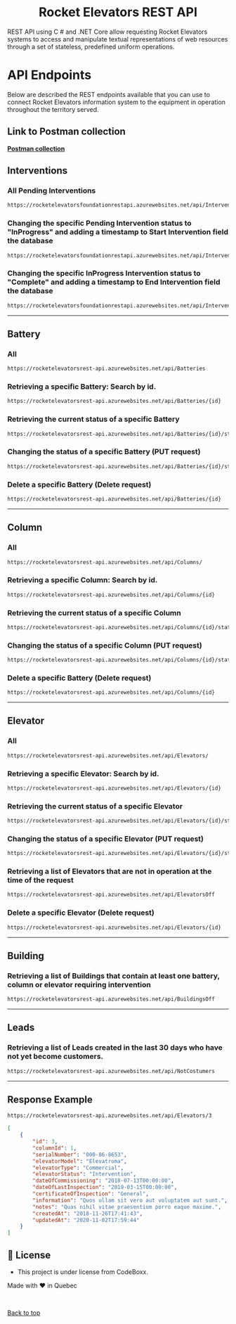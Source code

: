 <h1 align="center"> Rocket Elevators REST API </h1>

REST API using C # and .NET Core allow requesting Rocket Elevators systems to access and manipulate textual representations of web resources through a set of stateless, predefined uniform operations.

# API Endpoints

Below are described the REST endpoints available that you can use to connect Rocket Elevators information system to the equipment in operation throughout the territory served.

## Link to Postman collection

**[Postman collection](https://www.getpostman.com/collections/d5c693e95cd3789e0c5a)**

## Interventions

### All Pending Interventions

```html
https://rocketelevatorsfoundationrestapi.azurewebsites.net/api/Interventions/Status/Pending
```

### Changing the specific Pending Intervention status to "InProgress" and adding a timestamp to Start Intervention field the database

```html
https://rocketelevatorsfoundationrestapi.azurewebsites.net/api/Interventions/10/Init
```

### Changing the specific InProgress Intervention status to "Complete" and adding a timestamp to End Intervention field the database

```html
https://rocketelevatorsfoundationrestapi.azurewebsites.net/api/Interventions/{id}/End
```
<hr>


## Battery

### All

```html
https://rocketelevatorsrest-api.azurewebsites.net/api/Batteries
```

### Retrieving a specific Battery: Search by id.

```html
https://rocketelevatorsrest-api.azurewebsites.net/api/Batteries/{id}
```

### Retrieving the current status of a specific Battery

```html
https://rocketelevatorsrest-api.azurewebsites.net/api/Batteries/{id}/status
```

### Changing the status of a specific Battery (PUT request)

```html
https://rocketelevatorsrest-api.azurewebsites.net/api/Batteries/{id}/status
```

### Delete a specific Battery (Delete request)

```html
https://rocketelevatorsrest-api.azurewebsites.net/api/Batteries/{id}
```

<hr>

## Column

### All

```html
https://rocketelevatorsrest-api.azurewebsites.net/api/Columns/
```

### Retrieving a specific Column: Search by id.

```html
https://rocketelevatorsrest-api.azurewebsites.net/api/Columns/{id}
```

### Retrieving the current status of a specific Column

```html
https://rocketelevatorsrest-api.azurewebsites.net/api/Columns/{id}/status
```

### Changing the status of a specific Column (PUT request)

```html
https://rocketelevatorsrest-api.azurewebsites.net/api/Columns/{id}/status
```

### Delete a specific Battery (Delete request)

```html
https://rocketelevatorsrest-api.azurewebsites.net/api/Columns/{id}
```

<hr>

## Elevator

### All

```html
https://rocketelevatorsrest-api.azurewebsites.net/api/Elevators/
```

### Retrieving a specific Elevator: Search by id.

```html
https://rocketelevatorsrest-api.azurewebsites.net/api/Elevators/{id}
```

### Retrieving the current status of a specific Elevator

```html
https://rocketelevatorsrest-api.azurewebsites.net/api/Elevators/{id}/status
```

### Changing the status of a specific Elevator (PUT request)

```html
https://rocketelevatorsrest-api.azurewebsites.net/api/Elevators/{id}/status
```

### Retrieving a list of Elevators that are not in operation at the time of the request

```html
https://rocketelevatorsrest-api.azurewebsites.net/api/ElevatorsOff
```

### Delete a specific Elevator (Delete request)

```html
https://rocketelevatorsrest-api.azurewebsites.net/api/Elevators/{id}
```

<hr>

## Building

### Retrieving a list of Buildings that contain at least one battery, column or elevator requiring intervention

```html
https://rocketelevatorsrest-api.azurewebsites.net/api/BuildingsOff
```

<hr>

## Leads

### Retrieving a list of Leads created in the last 30 days who have not yet become customers.

```html
https://rocketelevatorsrest-api.azurewebsites.net/api/NotCostumers
```

<hr>

## Response Example

```html
https://rocketelevatorsrest-api.azurewebsites.net/api/Elevators/3
```

```json
[
	{
		"id": 3,
		"columnId": 1,
		"serialNumber": "000-86-8653",
		"elevatorModel": "Elevatroma",
		"elevatorType": "Commercial",
		"elevatorStatus": "Intervention",
		"dateOfCommissioning": "2018-07-13T00:00:00",
		"dateOfLastInspection": "2019-03-15T00:00:00",
		"certificateOfInspection": "General",
		"information": "Quos ullam sit vero aut voluptatem aut sunt.",
		"notes": "Quas nihil vitae praesentium porro eaque maxime.",
		"createdAt": "2018-11-26T17:41:43",
		"updatedAt": "2020-11-02T17:59:44"
	}
]
```

## :memo: License

- This project is under license from CodeBoxx.

Made with ❤️ in Quebec

&#xa0;

<a href="#top">Back to top</a>
